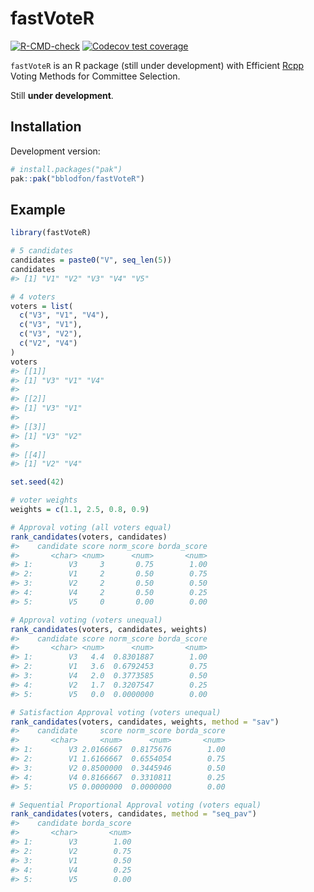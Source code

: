 
# fastVoteR

<!-- badges: start -->

[![R-CMD-check](https://github.com/bblodfon/fastVoteR/actions/workflows/R-CMD-check.yaml/badge.svg)](https://github.com/bblodfon/fastVoteR/actions/workflows/R-CMD-check.yaml)
[![Codecov test
coverage](https://codecov.io/gh/bblodfon/fastVoteR/graph/badge.svg)](https://app.codecov.io/gh/bblodfon/fastVoteR)
<!-- badges: end -->

`fastVoteR` is an R package (still under development) with Efficient
[Rcpp](https://github.com/rcppcore/rcpp) Voting Methods for Committee
Selection.

Still **under development**.

## Installation

Development version:

``` r
# install.packages("pak")
pak::pak("bblodfon/fastVoteR")
```

## Example

``` r
library(fastVoteR)

# 5 candidates
candidates = paste0("V", seq_len(5))
candidates
#> [1] "V1" "V2" "V3" "V4" "V5"

# 4 voters
voters = list(
  c("V3", "V1", "V4"),
  c("V3", "V1"),
  c("V3", "V2"),
  c("V2", "V4")
)
voters
#> [[1]]
#> [1] "V3" "V1" "V4"
#> 
#> [[2]]
#> [1] "V3" "V1"
#> 
#> [[3]]
#> [1] "V3" "V2"
#> 
#> [[4]]
#> [1] "V2" "V4"

set.seed(42)

# voter weights
weights = c(1.1, 2.5, 0.8, 0.9)

# Approval voting (all voters equal)
rank_candidates(voters, candidates)
#>    candidate score norm_score borda_score
#>       <char> <num>      <num>       <num>
#> 1:        V3     3       0.75        1.00
#> 2:        V1     2       0.50        0.75
#> 3:        V2     2       0.50        0.50
#> 4:        V4     2       0.50        0.25
#> 5:        V5     0       0.00        0.00

# Approval voting (voters unequal)
rank_candidates(voters, candidates, weights)
#>    candidate score norm_score borda_score
#>       <char> <num>      <num>       <num>
#> 1:        V3   4.4  0.8301887        1.00
#> 2:        V1   3.6  0.6792453        0.75
#> 3:        V4   2.0  0.3773585        0.50
#> 4:        V2   1.7  0.3207547        0.25
#> 5:        V5   0.0  0.0000000        0.00

# Satisfaction Approval voting (voters unequal)
rank_candidates(voters, candidates, weights, method = "sav")
#>    candidate     score norm_score borda_score
#>       <char>     <num>      <num>       <num>
#> 1:        V3 2.0166667  0.8175676        1.00
#> 2:        V1 1.6166667  0.6554054        0.75
#> 3:        V2 0.8500000  0.3445946        0.50
#> 4:        V4 0.8166667  0.3310811        0.25
#> 5:        V5 0.0000000  0.0000000        0.00

# Sequential Proportional Approval voting (voters equal)
rank_candidates(voters, candidates, method = "seq_pav")
#>    candidate borda_score
#>       <char>       <num>
#> 1:        V3        1.00
#> 2:        V2        0.75
#> 3:        V1        0.50
#> 4:        V4        0.25
#> 5:        V5        0.00
```

